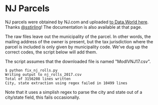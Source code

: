 # NJ Parcels

NJ parcels were obtained by NJ.com and uploaded [to Data.World here](https://data.world/njdotcom/nj-property-tax-rolls-2017). Thanks [@sstirling](https://github.com/sstirling)! The documentation is also available at that page. 


The raw files leave out the municipality of the parcel. In other words, the mailing address of the owner is present, but the tax jurisdiction where the parcel is included is only given by municipality code. We've dug up the correct codes, the script below will add them. 

The script assumes that the downloaded file is named "ModIVNJ17.csv". 

	$ python fix_nj_rolls.py 
	Writing output to nj_rolls_2017.csv
	Total of 3156208 lines written
	City, state extraction using regex failed in 10499 lines


Note that it uses a simplish regex to parse the city and state out of a city/state field, this fails occasionally. 